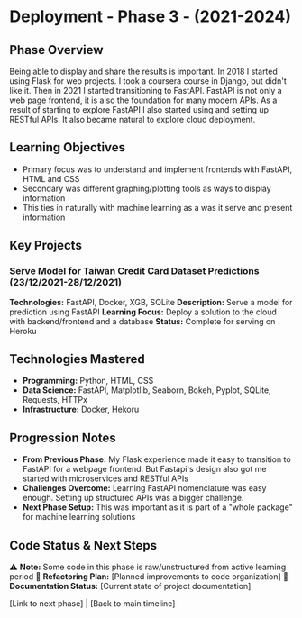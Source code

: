 # Deployment - Phase 3 - (2021-2024)

## Phase Overview
Being able to display and share the results is important. In 2018 I started using Flask for web projects. I took a coursera course in Django, but didn't like it. Then in 2021 I started transitioning to FastAPI. FastAPI is not only a web page frontend, it is also the foundation for many modern APIs. As a result of starting to explore FastAPI I also started using and setting up RESTful APIs. It also became natural to explore cloud deployment. 

## Learning Objectives
- Primary focus was to understand and implement frontends with FastAPI, HTML and CSS
- Secondary was different graphing/plotting tools as ways to display information
- This ties in naturally with machine learning as a was it serve and present information

## Key Projects

### Serve Model for Taiwan Credit Card Dataset Predictions (23/12/2021-28/12/2021)
**Technologies:** FastAPI, Docker, XGB, SQLite
**Description:** Serve a model for prediction using FastAPI
**Learning Focus:** Deploy a solution to the cloud with backend/frontend and a database
**Status:** Complete for serving on Heroku


## Technologies Mastered
- **Programming:** Python, HTML, CSS
- **Data Science:** FastAPI, Matplotlib, Seaborn, Bokeh, Pyplot, SQLite, Requests, HTTPx
- **Infrastructure:** Docker, Hekoru

## Progression Notes
- **From Previous Phase:** My Flask experience made it easy to transition to FastAPI for a webpage frontend. But Fastapi's design also got me started with microservices and RESTful APIs
- **Challenges Overcome:** Learning FastAPI nomenclature was easy enough. Setting up structured APIs was a bigger challenge.
- **Next Phase Setup:** This was important as it is part of a "whole package" for machine learning solutions

## Code Status & Next Steps
⚠️ **Note:** Some code in this phase is raw/unstructured from active learning period
🔄 **Refactoring Plan:** [Planned improvements to code organization]
📝 **Documentation Status:** [Current state of project documentation]

[Link to next phase] | [Back to main timeline]


